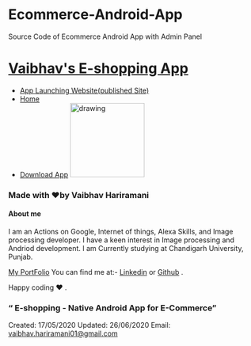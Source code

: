 # Ecommerce-Android-App

Source Code of Ecommerce Android App with Admin Panel


[**Vaibhav's E-shopping App**](https://vaibhavhariaramani.github.io/projects/android%20development/Ecommerce%20App/index.html)
=========================================================================================================================================================

- [App Launching Website(published Site)](https://vaibhavhariaramani.github.io/projects/android%20development/Ecommerce%20App/index.html)
-   [Home](https://github.com/vaibhavhariaramani/Ecommerce-Android-App/) 
-   [Download App](https://github.com/vaibhavhariaramani/Ecommerce-Android-App/raw/master/Ecommerce%20app.apk) <img src="https://github.com/vaibhavhariaramani/Ecommerce-Android-App/blob/master/images/MyPost.png" alt="drawing" width="150"/> 
 

### Made with ❤️by Vaibhav Hariramani
#### About me

I am an Actions on Google, Internet of things, Alexa Skills, and Image processing developer.
I have a keen interest in Image processing and Andriod development.
I am Currently studying at  Chandigarh University, Punjab.

[My PortFolio](https://vaibhavhariaramani.github.io/)
You can find me at:-
[Linkedin](https://www.linkedin.com/in/vaibhav-hariramani-087488186/) or [Github](https://github.com/vaibhavhariaramani) .

Happy coding ❤️ .

### “ E-shopping - Native Android App for E-Commerce”

Created: 17/05/2020
 Updated: 26/06/2020
 Email: [vaibhav.hariramani01@gmail.com](mailto:vaibhav.hariramani01@gmail.com)

